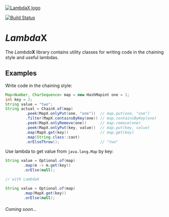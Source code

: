 <a href="https://github.com/alexengrig/lambdax"><img src="https://repository-images.githubusercontent.com/195124600/d08bbd00-9e4d-11e9-9fdb-c6e7eb1a898a" title="LambdaX" alt="LambdaX logo"></a>

[![Build Status](https://travis-ci.com/alexengrig/lambdax.svg?branch=master)](https://travis-ci.com/alexengrig/lambdax)

# *Lambda*X
The *Lambda***X** library contains utility classes for writing code in the chaining style and useful lambdas.

## Examples
Write code in the chaining style:
```java
Map<Number, CharSequence> map = new HashMapint one = 1;
int key = 2;
String value = "two";
String actual = ChainX.of(map)
         .peek(MapX.onlyPut(one, "one"))  // map.put(one, "one")
         .filter(MapX.containsByKey(one)) // map.containsByKey(one)
         .peek(MapX.onlyRemove(one))      // map.remove(one)
         .peek(MapX.onlyPut(key, value))  // map.put(key, value)
         .map(MapX.get(key))              // map.get(key)
         .map(String.class::cast)
         .orElseThrow();                  // "two"
```


Use lambda to get value from `java.lang.Map` by key:
```java
String value = Optional.of(map)
        .map(m -> m.get(key))
        .orElse(null);

// with LambdaX

String value = Optional.of(map)
        .map(MapX.get(key)) 
        .orElse(null);
```

###### Coming soon...
